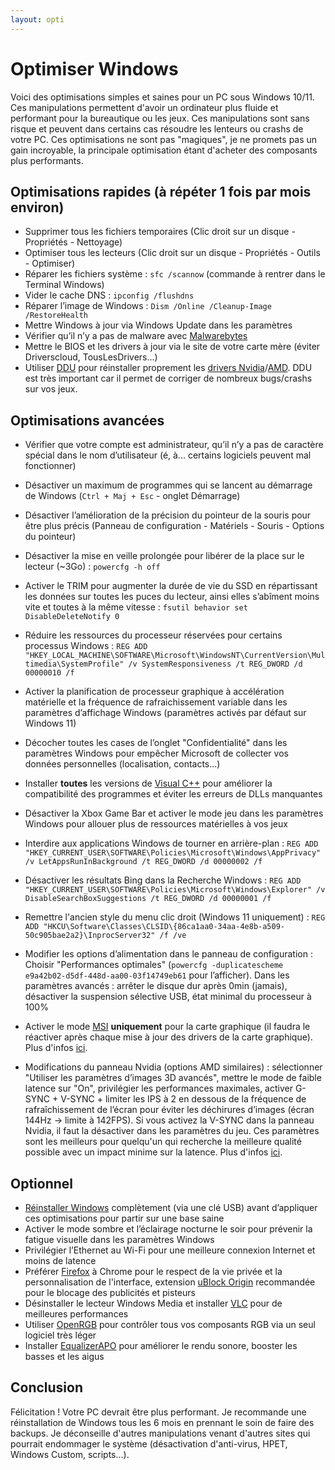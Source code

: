 ```yaml
---
layout: opti
---
```


# Optimiser Windows

Voici des optimisations simples et saines pour un PC sous Windows 10/11. Ces manipulations permettent d'avoir un ordinateur plus fluide et performant pour la bureautique ou les jeux. Ces manipulations sont sans risque et peuvent dans certains cas résoudre les lenteurs ou crashs de votre PC. Ces optimisations ne sont pas "magiques", je ne promets pas un gain incroyable, la principale optimisation étant d'acheter des composants plus performants.

## Optimisations rapides (à répéter 1 fois par mois environ)

* Supprimer tous les fichiers temporaires (Clic droit sur un disque - Propriétés - Nettoyage)
* Optimiser tous les lecteurs (Clic droit sur un disque - Propriétés - Outils - Optimiser)
* Réparer les fichiers système : `sfc /scannow` (commande à rentrer dans le Terminal Windows)
* Vider le cache DNS : `ipconfig /flushdns`
* Réparer l’image de Windows : `Dism /Online /Cleanup-Image /RestoreHealth`
* Mettre Windows à jour via Windows Update dans les paramètres
* Vérifier qu’il n’y a pas de malware avec [Malwarebytes](https://fr.malwarebytes.com/)
* Mettre le BIOS et les drivers à jour via le site de votre carte mère (éviter Driverscloud, TousLesDrivers...)
* Utiliser [DDU](https://www.guru3d.com/files-details/display-driver-uninstaller-download.html) pour réinstaller proprement les [drivers Nvidia](https://www.nvidia.fr/Download/index.aspx?lang=fr)/[AMD](https://www.amd.com/en/support). DDU est très important car il permet de corriger de nombreux bugs/crashs sur vos jeux.

## Optimisations avancées

* Vérifier que votre compte est administrateur, qu’il n’y a pas de caractère spécial dans le nom d’utilisateur (é, à... certains logiciels peuvent mal fonctionner)

* Désactiver un maximum de programmes qui se lancent au démarrage de Windows (`Ctrl + Maj + Esc` - onglet Démarrage)

* Désactiver l’amélioration de la précision du pointeur de la souris pour être plus précis (Panneau de configuration - Matériels - Souris - Options du pointeur)

* Désactiver la mise en veille prolongée pour libérer de la place sur le lecteur (~3Go) : `powercfg -h off`

* Activer le TRIM pour augmenter la durée de vie du SSD en répartissant les données sur toutes les puces du lecteur, ainsi elles s’abîment moins vite et toutes à la même vitesse : `fsutil behavior set DisableDeleteNotify 0`

* Réduire les ressources du processeur réservées pour certains processus Windows : `REG ADD "HKEY_LOCAL_MACHINE\SOFTWARE\Microsoft\WindowsNT\CurrentVersion\Multimedia\SystemProfile" /v SystemResponsiveness /t REG_DWORD /d 00000010 /f`

* Activer la planification de processeur graphique à accélération matérielle et la fréquence de rafraichissement variable dans les paramètres d’affichage Windows (paramètres activés par défaut sur Windows 11)

* Décocher toutes les cases de l’onglet "Confidentialité" dans les paramètres Windows pour empêcher Microsoft de collecter vos données personnelles (localisation, contacts...)

* Installer **toutes** les versions de [Visual C++](https://www.techpowerup.com/download/visual-c-redistributable-runtime-package-all-in-one/) pour améliorer la compatibilité des programmes et éviter les erreurs de DLLs manquantes

* Désactiver la Xbox Game Bar et activer le mode jeu dans les paramètres Windows pour allouer plus de ressources matérielles à vos jeux

* Interdire aux applications Windows de tourner en arrière-plan : `REG ADD "HKEY_CURRENT_USER\SOFTWARE\Policies\Microsoft\Windows\AppPrivacy" /v LetAppsRunInBackground /t REG_DWORD /d 00000002 /f`

* Désactiver les résultats Bing dans la Recherche Windows : `REG ADD "HKEY_CURRENT_USER\SOFTWARE\Policies\Microsoft\Windows\Explorer" /v DisableSearchBoxSuggestions /t REG_DWORD /d 00000001 /f`

* Remettre l'ancien style du menu clic droit (Windows 11 uniquement) : `REG ADD "HKCU\Software\Classes\CLSID\{86ca1aa0-34aa-4e8b-a509-50c905bae2a2}\InprocServer32" /f /ve`

* Modifier les options d’alimentation dans le panneau de configuration : Choisir "Performances optimales" (`powercfg -duplicatescheme
e9a42b02-d5df-448d-aa00-03f14749eb61` pour l’afficher). Dans les paramètres avancés : arrêter le disque dur après 0min (jamais), désactiver la suspension sélective USB, état minimal du processeur à 100%

* Activer le mode [MSI](https://www.mediafire.com/file/ewpy1p0rr132thk/MSI_util_v3.zip/file) **uniquement** pour la carte graphique (il faudra le réactiver après chaque mise à jour des drivers de la carte graphique). Plus d'infos [ici](https://forum.malekal.com/viewtopic.php?t=62058).

* Modifications du panneau Nvidia (options AMD similaires) : sélectionner "Utiliser les paramètres d’images 3D avancés", mettre le mode de faible latence sur "On", privilégier les performances maximales, activer G-SYNC + V-SYNC + limiter les IPS à 2 en dessous de la fréquence de rafraîchissement de l’écran pour éviter les déchirures d’images (écran 144Hz → limite à 142FPS). Si vous activez la V-SYNC dans la panneau Nvidia, il faut la désactiver dans les paramètres du jeu. Ces paramètres sont les meilleurs pour quelqu'un qui recherche la meilleure qualité possible avec un impact minime sur la latence. Plus d'infos [ici](https://blurbusters.com/gsync/gsync101-input-lag-tests-and-settings/14/).

## Optionnel

* [Réinstaller Windows](https://www.youtube.com/watch?v=uHOP4UbEGug) complètement (via une clé USB) avant d’appliquer ces optimisations pour partir sur une base saine
* Activer le mode sombre et l’éclairage nocturne le soir pour prévenir la fatigue visuelle dans les paramètres Windows
* Privilégier l’Ethernet au Wi-Fi pour une meilleure connexion Internet et moins de latence
* Préférer [Firefox](https://www.mozilla.org/fr/firefox/new/) à Chrome pour le respect de la vie privée et la personnalisation de l'interface, extension [uBlock Origin](https://addons.mozilla.org/fr/firefox/addon/ublock-origin/) recommandée pour le blocage des publicités et pisteurs
* Désinstaller le lecteur Windows Media et installer [VLC](https://www.videolan.org/index.fr.html) pour de meilleures performances
* Utiliser [OpenRGB](https://openrgb.org/releases.html) pour contrôler tous vos composants RGB via un seul logiciel très léger
* Installer [EqualizerAPO](https://sourceforge.net/projects/equalizerapo/) pour améliorer le rendu sonore, booster les basses et les aigus

## Conclusion

Félicitation ! Votre PC devrait être plus performant. Je recommande une réinstallation de Windows tous les 6 mois en prennant le soin de faire des backups. Je déconseille d'autres manipulations venant d'autres sites qui pourrait endommager le système (désactivation d'anti-virus, HPET, Windows Custom, scripts...).
